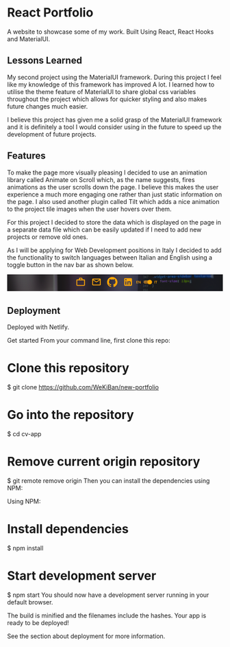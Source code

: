# React Portfolio

A website to showcase some of my work. Built Using React, React Hooks and MaterialUI.

## Lessons Learned

My second project using the MaterialUI framework. During this project I feel like my knowledge of this framework has improved A lot. I learned how to utilise the theme feature of MaterialUI to share global css variables throughout the project which allows for quicker styling and also makes future changes much easier.

I believe this project has given me a solid grasp of the MaterialUI framework and it is definitely a tool I would consider using in the future to speed up the development of future projects.

## Features

To make the page more visually pleasing I decided to use an animation library called Animate on Scroll which, as the name suggests, fires animations as the user scrolls down the page. I believe this makes the user experience a much more engaging one rather than just static information on the page. I also used another plugin called Tilt which adds a nice animation to the project tile images when the user hovers over them.

For this project I decided to store the data which is displayed on the page in a separate data file which can be easily updated if I need to add new projects or remove old ones.

As I will be applying for Web Development positions in Italy I decided to add the functionality to switch languages between Italian and English using a toggle button in the nav bar as shown below.

![](src/images/toggleScreenshot.png)


## Deployment
Deployed with Netlify.

Get started
From your command line, first clone this repo:

# Clone this repository

$ git clone https://github.com/WeKiBan/new-portfolio

# Go into the repository

$ cd cv-app

# Remove current origin repository

$ git remote remove origin
Then you can install the dependencies using NPM:

Using NPM:

# Install dependencies

$ npm install

# Start development server

$ npm start
You should now have a development server running in your default browser.

The build is minified and the filenames include the hashes.
Your app is ready to be deployed!

See the section about deployment for more information.

